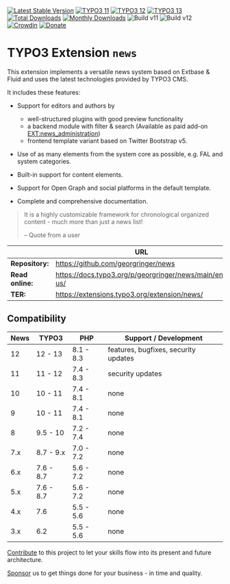 [![Latest Stable Version](https://poser.pugx.org/georgringer/news/v/stable)](https://extensions.typo3.org/extension/news/)
[![TYPO3 11](https://img.shields.io/badge/TYPO3-11-orange.svg)](https://get.typo3.org/version/11)
[![TYPO3 12](https://img.shields.io/badge/TYPO3-12-orange.svg)](https://get.typo3.org/version/12)
[![TYPO3 13](https://img.shields.io/badge/TYPO3-13-orange.svg)](https://get.typo3.org/version/13)
[![Total Downloads](https://poser.pugx.org/georgringer/news/d/total)](https://packagist.org/packages/georgringer/news)
[![Monthly Downloads](https://poser.pugx.org/georgringer/news/d/monthly)](https://packagist.org/packages/georgringer/news)
![Build v11](https://github.com/georgringer/news/actions/workflows/core12.yml/badge.svg)
![Build v12](https://github.com/georgringer/news/actions/workflows/core12.yml/badge.svg)
[![Crowdin](https://badges.crowdin.net/typo3-extension-news/localized.svg)](https://crowdin.com/project/typo3-extension-news)
[![Donate](https://img.shields.io/badge/Donate-PayPal-green.svg)](https://www.paypal.me/GeorgRinger/25)

# TYPO3 Extension `news`

This extension implements a versatile news system based on Extbase & Fluid and
uses the latest technologies provided by TYPO3 CMS.

It includes these features:

* Support for editors and authors by

   * well-structured plugins with good preview functionality
   * a backend module with filter & search (Available as paid add-on [EXT:news_administration](https://docs.typo3.org/p/georgringer/news/main/en-us/Addons/NewsAdministration/Index.html))
   * frontend template variant based on Twitter Bootstrap v5.

* Use of as many elements from the system core as possible, e.g. FAL and system
  categories.
* Built-in support for content elements.
* Support for Open Graph and social platforms in the default template.
* Complete and comprehensive documentation.

> It is a highly customizable framework for chronological organized content -
> much more than just a news list!
>
> – Quote from a user

|                  | URL                                                   |
|------------------|-------------------------------------------------------|
| **Repository:**  | https://github.com/georgringer/news                   |
| **Read online:** | https://docs.typo3.org/p/georgringer/news/main/en-us/ |
| **TER:**         | https://extensions.typo3.org/extension/news/          |

## Compatibility

| News | TYPO3     | PHP       | Support / Development                |
|------|-----------|-----------|--------------------------------------|
| 12   | 12 - 13   | 8.1 - 8.3 | features, bugfixes, security updates |
| 11   | 11 - 12   | 7.4 - 8.3 | security updates                     |
| 10   | 10 - 11   | 7.4 - 8.1 | none                                 |
| 9    | 10 - 11   | 7.4 - 8.1 | none                                 |
| 8    | 9.5 - 10  | 7.2 - 7.4 | none                                 |
| 7.x  | 8.7 - 9.x | 7.0 - 7.2 | none                                 |
| 6.x  | 7.6 - 8.7 | 5.6 - 7.2 | none                                 |
| 5.x  | 7.6 - 8.7 | 5.6 - 7.2 | none                                 |
| 4.x  | 7.6       | 5.5 - 5.6 | none                                 |
| 3.x  | 6.2       | 5.5 - 5.6 | none                                 |

[Contribute](https://docs.typo3.org/p/georgringer/news/main/en-us/Introduction/Contribution/Index.html)
to this project to let your skills flow into its present and future architecture.

[Sponsor](https://docs.typo3.org/p/georgringer/news/main/en-us/Introduction/Sponsoring/Index.html)
us to get things done for your business - in time and quality.
